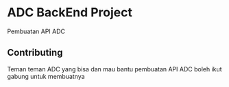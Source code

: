 # ADC BackEnd Project
Pembuatan API ADC

## Contributing
Teman teman ADC yang bisa dan mau bantu pembuatan API ADC boleh ikut gabung untuk membuatnya

